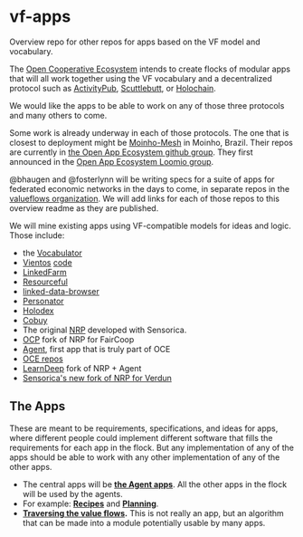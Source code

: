 # vf-apps
Overview repo for other repos for apps based on the VF model and vocabulary.

The [Open Cooperative Ecosystem](https://docs.opencoopecosystem.net/) intends to create flocks of modular apps that will all work together using the VF vocabulary and a decentralized protocol such as [ActivityPub](https://www.w3.org/TR/activitypub/), [Scuttlebutt](https://www.scuttlebutt.nz/), or [Holochain](https://holochain.org/).

We would like the apps to be able to work on any of those three protocols and many others to come. 

Some work is already underway in each of those protocols. The one that is closest to deployment might be [Moinho-Mesh](https://viewer.scuttlebot.io/%25d2dJqZwk52zSV3z9oB5MlisgUlQGK8tFXEOn6fKf8sY%3D.sha256) in Moinho, Brazil. Their repos are currently in [the Open App Ecosystem github group](https://github.com/open-app). They first announced in the [Open App Ecosystem Loomio group](https://www.loomio.org/d/KEcf2u84/experimentation-with-open-app-ecosystem).

@bhaugen and @fosterlynn will be writing specs for a suite of apps for federated economic networks in the days to come, in separate repos in the [valueflows organization](https://github.com/valueflows). We will add links for each of those repos to this overview readme as they are published.

We will mine existing apps using VF-compatible models for ideas and logic. Those include:
* the [Vocabulator](https://github.com/valueflows/django-vocabulator)
* [Vientos](https://vientos.coop/) [code](https://github.com/vientos)
* [LinkedFarm](http://linked.farm/)
* [Resourceful](https://github.com/valueflows/resourceful)
* [linked-data-browser](https://github.com/valueflows/linked-data-browser)
* [Personator](https://github.com/holodex/personator)
* [Holodex](https://github.com/holodex/holodex)
* [Cobuy](https://github.com/root-systems/cobuy)
* The original [NRP](https://github.com/valnet/valuenetwork) developed with Sensorica.
* [OCP](https://github.com/FreedomCoop/valuenetwork) fork of NRP for FairCoop
* [Agent](https://github.com/opencooperativeecosystem/agent), first app that is truly part of OCE
* [OCE repos](https://github.com/opencooperativeecosystem)
* [LearnDeep](https://github.com/LearnDeepMilwaukee) fork of NRP + Agent
* [Sensorica's new fork of NRP for Verdun](https://github.com/Sensorica/VerdunNRP)

## The Apps

These are meant to be requirements, specifications, and ideas for apps, where different people could implement different software that fills the requirements for each app in the flock. But any implementation of any of the apps should be able to work with any other implementation of any of the other apps.

* The central apps will be **[the Agent apps](https://github.com/valueflows/vf-apps-agents)**. All the other apps in the flock will be used by the agents.
* For example: **[Recipes](https://github.com/valueflows/vf-apps-recipes)** and **[Planning](https://github.com/valueflows/vf-apps-planning)**.
* **[Traversing the value flows](https://github.com/valueflows/vf-apps-traversing-the-flows).** This is not really an app, but an algorithm that can be made into a module potentially usable by many apps.
